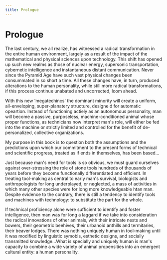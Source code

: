 ```yaml
---
title: Prologue
---
```


# Prologue

The last century, we all realize, has witnessed a radical transformation in the entire human environment, largely as a result of the impact of the mathematical and physical sciences upon technology. This shift has opened up such new realms as those of nuclear energy, supersonic transportation, cybernetic intelligence and instantaneous distant communication. Never since the Pyramid Age have such vast physical changes been consummated in so short a time. All these changes have, in turn, produced alterations to the human personality, while still more radical transformations, if this process continue unabated and uncorrected, loom ahead.

With this new 'megatechincs' the dominant minority will create a uniform, all-enveloping, super-planatery structure, designe d for automatic opeartion. Instead of functioning actiely as an autonomous personality, man will become a passive, purposeless, machine-conditioned animal whose proper functions, as technicians now interpret man's role, will either be fed into the machine or strictly limited and controlled for the benefit of de-personalized, collective organizations.

My purpose in this book is to question both the assumptions and the predictions upon which our commitment to the present forms of technical and scientific progress, treated as if ends in themselves, has been based...

Just because man's need for tools is so obvious, we must guard ourselves against over-stressing the role of stone tools hundreds of thousands of years before they become functionally differentiated and efficient. In treating tool-making as central to early man's survival, biologists and anthropologists for long underplayed, or neglected, a mass of activities in which many other species were for long more knowledgeable htan man. Despite evidence to the contrary, there is still a tendency to identify tools and machines with technology: to substitute the part for the whole.

If technical proficiency alone were sufficient to identify and foster intelligence, then man was for long a laggard if we take into consideration the radical innovations of other animals, with their intricate nests and bowers, their geometric beehives, their urbanoid anthills and termitaries, their beaver lodges. There was nothing uniquely human in tool-making until it was modified by linguistic symobls, esthetic designs, and socially transmitted knowledge...What is specially and uniquely human is man's capacity to combine a wide variety of animal propensities into an emergent cultural entity: a human personality.
